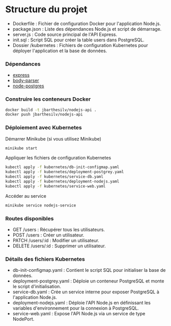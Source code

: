 # Structure du projet

- Dockerfile : Fichier de configuration Docker pour l'application Node.js.
- package.json : Liste des dépendances Node.js et script de démarrage.
- server.js : Code source principal de l'API Express.
- init.sql : Script SQL pour créer la table users dans PostgreSQL.
- Dossier /kubernetes : Fichiers de configuration Kubernetes pour déployer l'application et la base de données.

### Dépendances
- [express](https://www.npmjs.com/package/express)
- [body-parser](https://www.npmjs.com/package/body-parser)
- [node-postgres](https://www.npmjs.com/package/pg)

### Construire les conteneurs Docker
````bash
docker build -t jbarthesilv/nodejs-api .
docker push jbarthesilv/nodejs-api
````

### Déploiement avec Kubernetes
Démarrer Minikube (si vous utilisez Minikube)
````bash
minikube start
````

Appliquer les fichiers de configuration Kubernetes
````bash
kubectl apply -f kubernetes/db-init-configmap.yaml
kubectl apply -f kubernetes/deployment-postgrey.yaml
kubectl apply -f kubernetes/service-db.yaml
kubectl apply -f kubernetes/deployment-nodejs.yaml
kubectl apply -f kubernetes/service-web.yaml
````

Accéder au service
````bash
minikube service nodejs-service
````

### Routes disponibles
- GET /users : Récupérer tous les utilisateurs.
- POST /users : Créer un utilisateur.
- PATCH /users/:id : Modifier un utilisateur.
- DELETE /users/:id : Supprimer un utilisateur.

### Détails des fichiers Kubernetes
- db-init-configmap.yaml : Contient le script SQL pour initialiser la base de données.
- deployment-postgrey.yaml : Déploie un conteneur PostgreSQL et monte le script d'initialisation.
- service-db.yaml : Crée un service interne pour exposer PostgreSQL à l'application Node.js.
- deployment-nodejs.yaml : Déploie l'API Node.js en définissant les variables d'environnement pour la connexion à PostgreSQL.
- service-web.yaml : Expose l'API Node.js via un service de type NodePort.